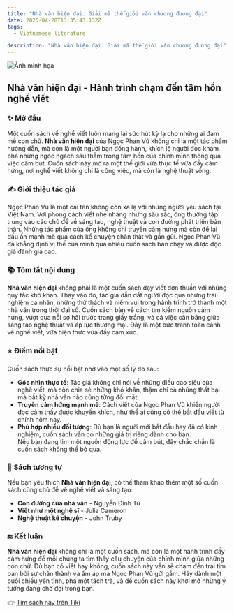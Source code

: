 ```yaml
---
title: "Nhà văn hiện đại: Giải mã thế giới văn chương đương đại"
date: 2025-04-28T13:35:43.132Z
tags:
  - Vietnamese literature

description: "Nhà văn hiện đại: Giải mã thế giới văn chương đương đại"
---
```


![Ảnh minh họa](https://images.unsplash.com/photo-1423248515266-98acb914c861?crop=entropy&cs=tinysrgb&fit=max&fm=jpg&ixid=M3w3MzA0NDl8MHwxfHNlYXJjaHwxfHxOaCVDMyVBMCUyMHYlQzQlODNuJTIwaGklRTElQkIlODduJTIwJUM0JTkxJUUxJUJBJUExaXxlbnwwfHx8fDE3NDU4NDczNDJ8MA&ixlib=rb-4.0.3&q=80&w=400) 

 ## Nhà văn hiện đại - Hành trình chạm đến tâm hồn nghề viết

### ✨ Mở đầu  
Một cuốn sách về nghề viết luôn mang lại sức hút kỳ lạ cho những ai đam mê con chữ. **Nhà văn hiện đại** của Ngọc Phan Vũ không chỉ là một tác phẩm hướng dẫn, mà còn là một người bạn đồng hành, khích lệ người đọc khám phá những ngóc ngách sâu thẳm trong tâm hồn của chính mình thông qua việc cầm bút. Cuốn sách này mở ra một thế giới vừa thực tế vừa đầy cảm hứng, nơi nghề viết không chỉ là công việc, mà còn là nghệ thuật sống.

### ✍️ Giới thiệu tác giả  
Ngọc Phan Vũ là một cái tên không còn xa lạ với những người yêu sách tại Việt Nam. Với phong cách viết nhẹ nhàng nhưng sâu sắc, ông thường tập trung vào các chủ đề về sáng tạo, nghệ thuật và con đường phát triển bản thân. Những tác phẩm của ông không chỉ truyền cảm hứng mà còn để lại dấu ấn mạnh mẽ qua cách kể chuyện chân thật và gần gũi. Ngọc Phan Vũ đã khẳng định vị thế của mình qua nhiều cuốn sách bán chạy và được độc giả đánh giá cao.

### 📚 Tóm tắt nội dung  
**Nhà văn hiện đại** không phải là một cuốn sách dạy viết đơn thuần với những quy tắc khô khan. Thay vào đó, tác giả dẫn dắt người đọc qua những trải nghiệm cá nhân, những thử thách và niềm vui trong hành trình trở thành một nhà văn trong thời đại số. Cuốn sách bàn về cách tìm kiếm nguồn cảm hứng, vượt qua nỗi sợ hãi trước trang giấy trắng, và cả việc cân bằng giữa sáng tạo nghệ thuật và áp lực thương mại. Đây là một bức tranh toàn cảnh về nghề viết, vừa hiện thực vừa đầy cảm xúc.

### ⭐ Điểm nổi bật  
Cuốn sách thực sự nổi bật nhờ vào một số lý do sau:  
- **Góc nhìn thực tế**: Tác giả không chỉ nói về những điều cao siêu của nghề viết, mà còn chia sẻ những khó khăn, thậm chí cả những thất bại mà bất kỳ nhà văn nào cũng từng đối mặt.  
- **Truyền cảm hứng mạnh mẽ**: Cách viết của Ngọc Phan Vũ khiến người đọc cảm thấy được khuyến khích, như thể ai cũng có thể bắt đầu viết từ chính hôm nay.  
- **Phù hợp nhiều đối tượng**: Dù bạn là người mới bắt đầu hay đã có kinh nghiệm, cuốn sách vẫn có những giá trị riêng dành cho bạn.  
Nếu bạn đang tìm một nguồn động lực để cầm bút, đây chắc chắn là cuốn sách không thể bỏ qua.

### 📖 Sách tương tự  
Nếu bạn yêu thích **Nhà văn hiện đại**, có thể tham khảo thêm một số cuốn sách cùng chủ đề về nghề viết và sáng tạo:  
- **Con đường của nhà văn** - Nguyễn Đình Tú  
- **Viết như một nghệ sĩ** - Julia Cameron  
- **Nghệ thuật kể chuyện** - John Truby  

### 🔚 Kết luận  
**Nhà văn hiện đại** không chỉ là một cuốn sách, mà còn là một hành trình đầy cảm hứng để mỗi chúng ta tìm thấy câu chuyện của chính mình giữa những con chữ. Dù bạn có viết hay không, cuốn sách này vẫn sẽ chạm đến trái tim bạn bởi sự chân thành và ấm áp mà Ngọc Phan Vũ gửi gắm. Hãy dành một buổi chiều yên tĩnh, pha một tách trà, và để cuốn sách này khơi mở những ý tưởng đang chờ đợi trong bạn.

👉 [Tìm sách này trên Tiki](https://tiki.vn/search?q=Nh%C3%A0%20v%C4%83n%20hi%E1%BB%87n%20%C4%91%E1%BA%A1i)